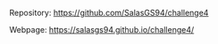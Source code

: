 Repository: https://github.com/SalasGS94/challenge4

Webpage: https://salasgs94.github.io/challenge4/
